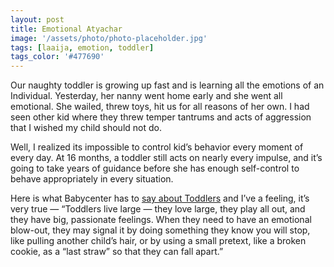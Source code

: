 ```yaml
---
layout: post
title: Emotional Atyachar
image: '/assets/photo/photo-placeholder.jpg'
tags: [laaija, emotion, toddler]
tags_color: '#477690'
---
```


Our naughty toddler is growing up fast and is learning all the emotions of an Individual. Yesterday, her nanny went home early and she went all emotional. She wailed, threw toys, hit us for all reasons of her own. I had seen other kid where they threw temper tantrums and acts of aggression that I wished my child should not do.

Well, I realized its impossible to control kid’s behavior every moment of every day. At 16 months, a toddler still acts on nearly every impulse, and it’s going to take years of guidance before she has enough self-control to behave appropriately in every situation.

Here is what Babycenter has to [say about Toddlers](http://www.babycenter.com/0_your-16-month-olds-behavior-letting-it-all-hang-out_1213784.bc) and I’ve a feeling, it’s very true — “Toddlers live large — they love large, they play all out, and they have big, passionate feelings. When they need to have an emotional blow-out, they may signal it by doing something they know you will stop, like pulling another child’s hair, or by using a small pretext, like a broken cookie, as a “last straw” so that they can fall apart.”
